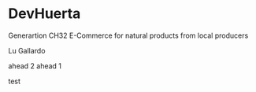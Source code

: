 # DevHuerta
Generartion CH32 E-Commerce for natural products from local producers

Lu Gallardo


ahead 2
ahead 1


test
